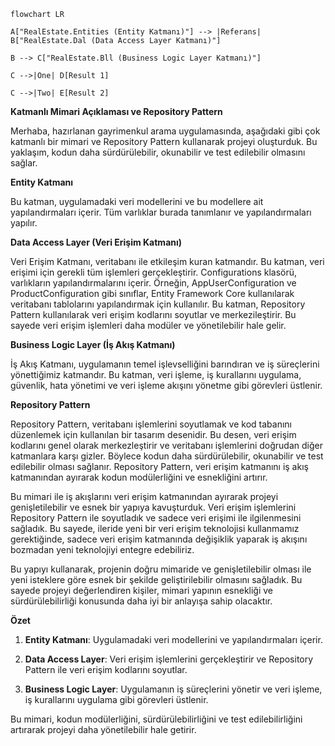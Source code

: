 ```mermaid
flowchart LR

A["RealEstate.Entities (Entity Katmanı)"] --> |Referans| B["RealEstate.Dal (Data Access Layer Katmanı)"]

B --> C["RealEstate.Bll (Business Logic Layer Katmanı)"]

C -->|One| D[Result 1]

C -->|Two| E[Result 2]
```

**Katmanlı Mimari Açıklaması ve Repository Pattern**

Merhaba, hazırlanan gayrimenkul arama uygulamasında, aşağıdaki gibi çok katmanlı bir mimari ve Repository Pattern kullanarak projeyi oluşturduk. Bu yaklaşım, kodun daha sürdürülebilir, okunabilir ve test edilebilir olmasını sağlar.





**Entity Katmanı**

Bu katman, uygulamadaki veri modellerini ve bu modellere ait yapılandırmaları içerir. Tüm varlıklar burada tanımlanır ve yapılandırmaları yapılır.



**Data Access Layer (Veri Erişim Katmanı)**

Veri Erişim Katmanı, veritabanı ile etkileşim kuran katmandır. Bu katman, veri erişimi için gerekli tüm işlemleri gerçekleştirir. Configurations klasörü, varlıkların yapılandırmalarını içerir. Örneğin, AppUserConfiguration ve ProductConfiguration gibi sınıflar, Entity Framework Core kullanılarak veritabanı tablolarını yapılandırmak için kullanılır. Bu katman, Repository Pattern kullanılarak veri erişim kodlarını soyutlar ve merkezileştirir. Bu sayede veri erişim işlemleri daha modüler ve yönetilebilir hale gelir.



**Business Logic Layer (İş Akış Katmanı)**

İş Akış Katmanı, uygulamanın temel işlevselliğini barındıran ve iş süreçlerini yönettiğimiz katmandır. Bu katman, veri işleme, iş kurallarını uygulama, güvenlik, hata yönetimi ve veri işleme akışını yönetme gibi görevleri üstlenir.





**Repository Pattern**

Repository Pattern, veritabanı işlemlerini soyutlamak ve kod tabanını düzenlemek için kullanılan bir tasarım desenidir. Bu desen, veri erişim kodlarını genel olarak merkezleştirir ve veritabanı işlemlerini doğrudan diğer katmanlara karşı gizler. Böylece kodun daha sürdürülebilir, okunabilir ve test edilebilir olması sağlanır. Repository Pattern, veri erişim katmanını iş akış katmanından ayırarak kodun modülerliğini ve esnekliğini artırır.

Bu mimari ile iş akışlarını veri erişim katmanından ayırarak projeyi genişletilebilir ve esnek bir yapıya kavuşturduk. Veri erişim işlemlerini Repository Pattern ile soyutladık ve sadece veri erişimi ile ilgilenmesini sağladık. Bu sayede, ileride yeni bir veri erişim teknolojisi kullanmamız gerektiğinde, sadece veri erişim katmanında değişiklik yaparak iş akışını bozmadan yeni teknolojiyi entegre edebiliriz.

Bu yapıyı kullanarak, projenin doğru mimaride ve genişletilebilir olması ile yeni isteklere göre esnek bir şekilde geliştirilebilir olmasını sağladık. Bu sayede projeyi değerlendiren kişiler, mimari yapının esnekliği ve sürdürülebilirliği konusunda daha iyi bir anlayışa sahip olacaktır.

**Özet**

1. **Entity Katmanı**: Uygulamadaki veri modellerini ve yapılandırmaları içerir.

2. **Data Access Layer**: Veri erişim işlemlerini gerçekleştirir ve Repository Pattern ile veri erişim kodlarını soyutlar.

3. **Business Logic Layer**: Uygulamanın iş süreçlerini yönetir ve veri işleme, iş kurallarını uygulama gibi görevleri üstlenir.

Bu mimari, kodun modülerliğini, sürdürülebilirliğini ve test edilebilirliğini artırarak projeyi daha yönetilebilir hale getirir.